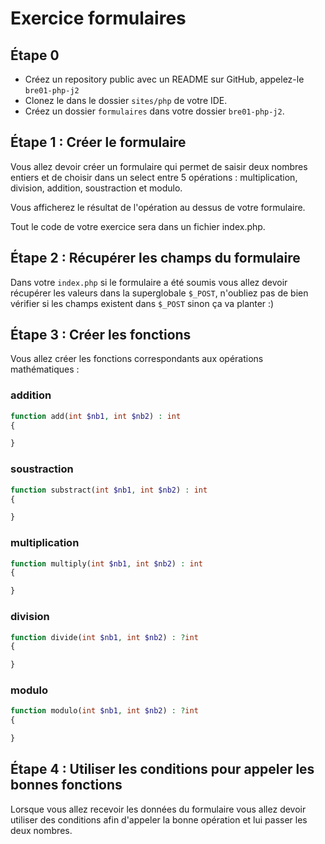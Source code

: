# Exercice formulaires

## Étape 0

- Créez un repository public avec un README sur GitHub, appelez-le `bre01-php-j2`
- Clonez le dans le dossier `sites/php` de votre IDE.
- Créez un dossier `formulaires` dans votre dossier `bre01-php-j2`.

## Étape 1 : Créer le formulaire

Vous allez devoir créer un formulaire qui permet de saisir deux nombres entiers et de choisir dans un select entre 5 opérations : multiplication, division, addition, soustraction et modulo.

Vous afficherez le résultat de l'opération au dessus de votre formulaire.

Tout le code de votre exercice sera dans un fichier index.php.


## Étape 2 : Récupérer les champs du formulaire

Dans votre `index.php` si le formulaire a été soumis vous allez devoir récupérer les valeurs dans la superglobale `$_POST`, n'oubliez pas de bien vérifier si les champs existent dans `$_POST` sinon ça va planter :)


## Étape 3 : Créer les fonctions

Vous allez créer les fonctions correspondants aux opérations mathématiques :

### addition

```php
function add(int $nb1, int $nb2) : int
{

}
```

### soustraction

```php
function substract(int $nb1, int $nb2) : int
{

}
```

### multiplication

```php
function multiply(int $nb1, int $nb2) : int
{

}
```

### division

```php
function divide(int $nb1, int $nb2) : ?int
{

}
```

### modulo

```php
function modulo(int $nb1, int $nb2) : ?int
{

}
```

## Étape 4 : Utiliser les conditions pour appeler les bonnes fonctions

Lorsque vous allez recevoir les données du formulaire vous allez devoir utiliser des conditions afin d'appeler la bonne opération et lui passer les deux nombres.